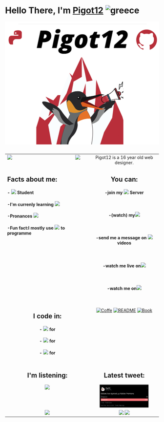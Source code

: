# Hello There, I'm [Pigot12](https://github.com/Pigot12) <img src="https://user-images.githubusercontent.com/45109176/173185592-b70daeb6-2825-4952-83fc-d5c7e9d50f89.png" alt="greece" width="40"/> 


![](GithubLogo%20(1).png)

<table width="800px">


<table width="800px">
 
<tr><td valign="top" width="10%" align="center">
<img align='left' src='https://c.tenor.com/NeJfHqkmdMIAAAAi/tux-linux-penguin.gif' width='200'>
<img src="https://visitor-badge.glitch.me/badge?page_id=pigot12.pigot12"/>
 
 </td><td valign="top" width="10%" align="center">
Pigot12 is a 16 year old web designer.  

 
 </tr></td><td valign="top" width="10%" align="left">
  <h2>Facts about me:</h2>
<h4>- <img src="https://img.shields.io/badge/High-School-%2312100E.svg?logo=&style=for-the-badge&logoColor=yellow"> Student</h4>
<h4>-I'm currenly learning <img src="https://img.shields.io/badge/Java-Script-%2312100E.svg?logo=javascript&style=for-the-badge&logoColor=yellow"> </h4>
<h4>-Pronances <img src="https://img.shields.io/badge/He-Him-%2312100E.svg?logo=&style=for-the-badge&logoColor=yellow"></h4>
<h4>-Fun fact:I mostly use <img src="https://img.shields.io/badge/HTML-%2312100E.svg?logo=html&style=for-the-badge&logoColor=yellow"> to programme</h4>
 
</td><td valign="top" width="33%" align="center">
 <h2>You can:</h2> 
<h4>-join my <a href="https://discord.gg/JxA7WBDrts"><img src="https://img.shields.io/badge/-%2312100E.svg?logo=discord&style=for-the-badge&logoColor=yellow" ></a> Server</h4><br>
<h4>-(watch) my<img src="https://img.shields.io/badge/-%2312100E.svg?logo=youtube&style=for-the-badge&logoColor=yellow"></h4><br>
<h4>-send me a message on <a href="https://twitter.com/Pigot12_"><img src="https://img.shields.io/badge/-%2312100E.svg?logo=twitter&style=for-the-badge&logoColor=yellow"> </a>videos</h4><br>
<h4>-watch me live on<a href="https://www.twitch.tv/pigot12_"><img src="https://img.shields.io/badge/-%2312100E.svg?logo=twitch&style=for-the-badge&logoColor=yellow"></a></h4><br>
<h4>-watch me on<a href="https://vimeo.com/pigot12"><img src="https://img.shields.io/badge/-%2312100E.svg?logo=vimeo&style=for-the-badge&logoColor=yellow"></a></h4><br>

</tr>
  
</tr><td valign="top" width="33%" align="center">
 <h2>I code in:</h2>
   <h4>- <a href="https://github.com/Pigot12?tab=repositories&q=&type=&language=html"><img src="https://img.shields.io/badge/HTML-%2312100E.svg?logo=html&style=for-the-badge&logoColor=yellow"></a> for <br></h4>
   <h4>- <a href="https://github.com/Pigot12?tab=repositories&q=&type=&language=css"><img src="https://img.shields.io/badge/CSS-%2312100E.svg?logo=css&style=for-the-badge&logoColor=yellow"></a> for <br></h4>
   <h4>- <a href="https://github.com/Pigot12?tab=repositories&q=&type=&language=python"><img src="https://img.shields.io/badge/Python-%2312100E.svg?logo=python&style=for-the-badge&logoColor=yellow"></a> for <br></h4>
  
</td>

<td valign="top" width="32%" align="center">
 
  [![Coffe](https://img.shields.io/badge/-Buy%20me%20a%20coffe-5849BE?&logo=coffe)](https://www.buymeacoffee.com/pigot12)
  [![README](https://img.shields.io/badge/-README_-F7B93E?&logo=github)](https://github.com/Pigot12/Pigot12)
  [![Book](https://img.shields.io/badge/-Book-db7092?&logo=github)](https://github.com/Pigot12/Pigot12/issues/new)
 
</td>

</tr>

 <td valign="top" width="34%" align="center">
 <h2>I'm listening:</h2>
<img src="https://spotify-github-profile.vercel.app/api/view?uid=k4jkgsc6vq2boan1t2ajvxvee&cover_image=true&theme=novatorem&bar_color=09ff00&bar_color_cover=true" >

</td>

<td valign="top" width="33%" align="center">
 <h2>Latest tweet:</h2>
   <a href="https://twitter.com/Pigot12_/status/1341845436424970241"><img src="https://github.com/Pigot12/Pigot12/blob/main/Latest_Tweet.png" width="75%" height="100%"></a>
 
</td></tr>

<td valign="top" width="33%" align="center">
  <img src="https://github-readme-stats.vercel.app/api?username=pigot12&show_icons=false&title_color=red" / >
   
</td>

<td valign="top" width="33%" align="center">
   <img src="https://github-readme-stats.vercel.app/api/wakatime?username=pigot12" />
 <img src="https://github-readme-stats.vercel.app/api/top-langs/?username=pigot12" />
</td>

</table>



